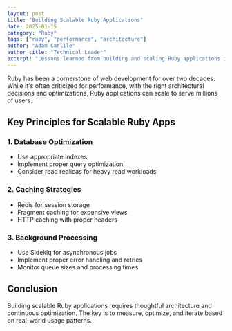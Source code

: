 ```yaml
---
layout: post
title: "Building Scalable Ruby Applications"
date: 2025-01-15
category: "Ruby"
tags: ["ruby", "performance", "architecture"]
author: "Adam Carlile"
author_title: "Technical Leader"
excerpt: "Lessons learned from building and scaling Ruby applications in production. Best practices for performance, architecture, and maintainability."
---
```

Ruby has been a cornerstone of web development for over two decades. While it's often criticized for performance, with the right architectural decisions and optimizations, Ruby applications can scale to serve millions of users.

## Key Principles for Scalable Ruby Apps

### 1. Database Optimization
- Use appropriate indexes
- Implement proper query optimization
- Consider read replicas for heavy read workloads

### 2. Caching Strategies
- Redis for session storage
- Fragment caching for expensive views
- HTTP caching with proper headers

### 3. Background Processing
- Use Sidekiq for asynchronous jobs
- Implement proper error handling and retries
- Monitor queue sizes and processing times

## Conclusion

Building scalable Ruby applications requires thoughtful architecture and continuous optimization. The key is to measure, optimize, and iterate based on real-world usage patterns.
